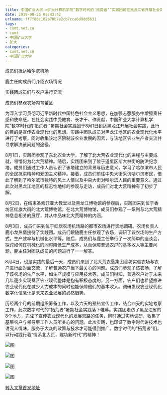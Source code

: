 ```yaml
---
title: 中国矿业大学->矿大计算机学院“数字时代的‘拓荒者’”实践团前往黑龙江省开展社会实践 | cumt.net.cn
date: 2019-08-26 09:43:42
urlname: ff7f80c182a70b7e2cb7cca6d9dd6631
tags: 
- cumt.net.cn
- cumt
- 中国矿业大学
- 矿大
categories:
- cumt.net.cn
- 中国矿业大学
---
```



成员们抵达哈尔滨机场

鹿主任向成员们介绍农场情况

实践团成员们与农户进行交流

成员们参观农场内育苗区

为深入学习贯彻习近平新时代中国特色社会主义思想，在加强志愿服务中增强责任感和使命感，在社会实践中受教育、长才干、作贡献，中国矿业大学计算机学院“数字时代的‘拓荒者’”暑期社会实践团于8月1日到达黑龙江开展社会实践，此行的目的是宣传农业现代化的思想。实践中团队成员对黑龙江地区的农业现代化水平进行了考察，同时收集该地区限制该农业发展的因素，与该地区农业生产者交流并寻求解决该问题的途径。

8月1日，实践团参观了东北农业大学，了解了北大荒农业现代化的进程与主要成就，领悟何为北大荒精神。随后，实践团来到了位于道里区斯大林街的防洪纪念塔。成员们通过工作人员认识了该塔建立的背景与历史意义，学习了哈尔滨市人民的全民抗洪精神和爱国主义精神。接着，成员们前往中央大街采访哈尔滨市民，借此了解到了哈尔滨市独特的风土人情以及中央大街对哈尔滨人民的重要意义。通过此次对黑龙江地区的标志性地标的参观与走访，成员们对北大荒精神有了初步了解。

8月2日，在结束圣索菲亚大教堂以及黑龙江博物馆的参观后，实践团来到位于香坊区红旗大街的北大荒博物馆。在北大荒博物馆，成员们参观了一系列与北大荒精神息息相关的展厅，并从中品味北大荒精神的内涵。

8月3日，成员们来到位于红旗农场机场路的都市农场进行实地调研。农场负责人鹿小龙热情接待了实践团。成员们跟随鹿主任参观了农场，调研了该农场的生产方式，生产效率与机械化水平等。随后，成员们与鹿主任举行了一次简单的座谈会，探讨如何在机械化的同时降低生产成本，从而保障普通农户的基本收入等主要问题，鹿主任对团队成员的问题进行了一一解答。

8月4日，也是实践的最后一天，成员们来到了北大荒农垦集团香坊实验农场与农户进行面对面交流，了解普通农户当下最关心的问题。成员们参观了该农场，了解了该农场的生产水平，如生产规模与应用技术等。成员们得知，普通农户对于未来几年逐步实现垦区农业现代整体是抱有积极态度的，另一方面，农户们也希望推进农业现代化在减少人力成本的同时也能保障他们的基本收入。调研发现农业现代化数字化信息化是未来农业发展的必然趋势。

历经两个月的前期组织筹备工作，以及六天的预热宣传工作，结合四天的实地考察工作，此次数字时代的“拓荒者”暑期社会实践落下帷幕。实践团走访了黑龙江省的8个地方，完成了宣传农业现代化的发展思路的任务，同时通过实地调研，收集了基层农户与领导层工作人员所关心的问题。此次实践，也印证了数字时代讲技术也讲究人情味，服务于大众的政策与技术才可能得到推广。数字时代的“拓荒者”们，以行动践行着“情系北大荒，建功新时代”的精神！



![图](http://xwzx.cumt.edu.cn/_upload/article/images/b4/2e/4e4618804e899d3cc5b519137397/78728351-225a-43b8-a325-a775055b674f.jpg)

![图](http://xwzx.cumt.edu.cn/_upload/article/images/b4/2e/4e4618804e899d3cc5b519137397/c60f1689-3a41-4652-b5c5-8a92dd8bd4bf.jpg)

![图](http://xwzx.cumt.edu.cn/_upload/article/images/b4/2e/4e4618804e899d3cc5b519137397/00775046-8cd4-4eb0-a6bd-6685f735ec25.jpg)

![图](http://xwzx.cumt.edu.cn/_upload/article/images/b4/2e/4e4618804e899d3cc5b519137397/7c82ca14-7b06-4824-b4ae-56b49834aecf.jpg)

[转入文章首发地址](http://xwzx.cumt.edu.cn/30/40/c523a536640/page.htm)